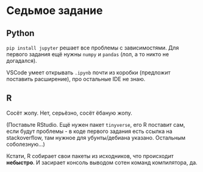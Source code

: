 # Седьмое задание

## Python
`pip install jupyter` решает все проблемы с зависимостями. Для первого задания ещё нужны `numpy` и `pandas` (лол, а то никто не догадался).

VSCode умеет открывать `.ipynb` почти из коробки (предложит поставить расширение), про остальные IDE не знаю.

## R
Сосёт жопу. Нет, серьёзно, сосёт ёбаную жопу.

(Поставьте RStudio. Ещё нужен пакет `tinyverse`, его R поставит сам, если будут проблемы - в коде первого задания есть ссылка на stackoverflow, там нужное для убунты/дебиана указано. Остальным соболезную...)

Кстати, R собирает свои пакеты из исходников, что происходит **небыстро**. И засирает консоль выводом сотен команд компилятора, да.
